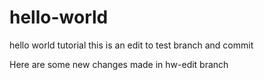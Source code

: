 # hello-world
hello world tutorial
this is an edit to test branch and commit

Here are some new changes made in hw-edit branch
